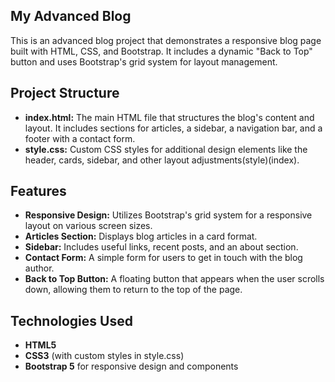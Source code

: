 ## My Advanced Blog
This is an advanced blog project that demonstrates a responsive blog page built with HTML, CSS, and Bootstrap. It includes a dynamic "Back to Top" button and uses Bootstrap's grid system for layout management.

## Project Structure
- **index.html:** The main HTML file that structures the blog's content and layout. It includes sections for articles, a sidebar, a navigation bar, and a footer with a contact form.
- **style.css:** Custom CSS styles for additional design elements like the header, cards, sidebar, and other layout adjustments​(style)​(index).
## Features
- **Responsive Design:** Utilizes Bootstrap's grid system for a responsive layout on various screen sizes.
- **Articles Section:** Displays blog articles in a card format.
- **Sidebar:** Includes useful links, recent posts, and an about section.
- **Contact Form:** A simple form for users to get in touch with the blog author.
- **Back to Top Button:** A floating button that appears when the user scrolls down, allowing them to return to the top of the page.

## Technologies Used
- **HTML5**
- **CSS3** (with custom styles in style.css)
- **Bootstrap 5** for responsive design and components
  
